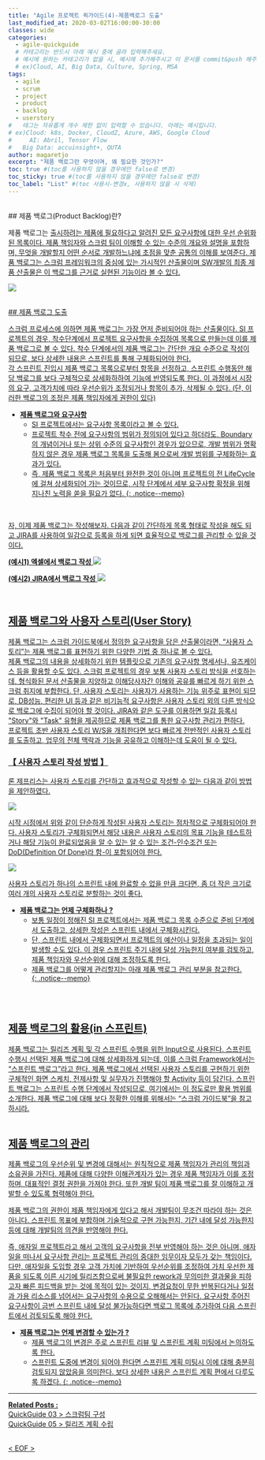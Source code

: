 ```yaml
---
title: "Agile 프로젝트 퀵가이드(4)-제품백로그 도출"
last_modified_at: 2020-03-02T16:00:00-30:00
classes: wide
categories:
  - agile-quickguide
  # 카테고리는 반드시 아래 예시 중에 골라 입력해주세요.
  # 예시에 원하는 카테고리가 없을 시, 예시에 추가해주시고 이 문서를 commit&push 해주세요.
  # ex)Cloud, AI, Big Data, Culture, Spring, MSA
tags:
  - agile
  - scrum
  - project
  - product
  - backlog
  - userstory
#	태그는 자유롭게 개수 제한 없이 입력할 수 있습니다. 아래는 예시입니다.
# ex)Cloud: k8s, Docker, CloudZ, Azure, AWS, Google Cloud
#	  AI: Abril, Tensor Flow
#   Big Data: accuinsight+, QUTA
author: magaretjo
excerpt: "제품 백로그란 무엇이며, 왜 필요한 것인가?"
toc: true #(toc를 사용하지 않을 경우에만 false로 변경)
toc_sticky: true #(toc를 사용하지 않을 경우에만 false로 변경)
toc_label: "List" #(toc 사용시-변경x, 사용하지 않을 시 삭제)
---
```

<br>
## <span class="mg_title_1">제품 백로그(Product Backlog)란?

  
제품 백로그는 <u>출시하려는 제품에 필요하다고 알려진 모든 요구사항에 대한 우선 순위화된 목록</b>이다. 제품 책임자와 스크럼 팀이 이해할 수 있는 수준의 개요와 설명을 포함하며, 무엇을 개발할지 어떤 순서로 개발하느냐에 초점을 맞춘 공통의 이해를 보여준다.
제품 백로그는 스크럼 프레임워크의 중심에 있는 가시적인 산출물이며 SW개발의 최종 제품 산출물은 이 백로그를 근거로 실현된 기능이라 볼 수 있다. 

![](/assets/images/agile/agile-product-backlog-def.png)

<br>
## <span class="mg_title_1">제품 백로그 도출 

스크럼 프로세스에 의하면 제품 백로그는 가장 먼저 준비되어야 하는 산출물이다. SI 프로젝트의 경우, 착수단계에서 프로젝트 요구사항을 수집하여 목록으로 만들는데 이를 제품 백로그로 볼 수 있다. 착수 단계에서의 제품 백로그는 간단한 개요 수준으로 작성이 되므로, 보다 상세한 내용은 스프린트를 통해 구체화되어야 한다. \
각 스프린트 진입시 제품 백로그 목록으로부터 항목을 선정하고, 스프린트 수행동안 해당 백로그를 보다 구체적으로 상세화하하여 기능에 반영되도록 한다. 이 과정에서 시장의 요구, 고객가치에 따라 우선순위가 조정되거나 항목이 추가, 삭제될 수 있다. (단, 이러한 백로그의 조정은 제품 책임자에게 권한이 있다) 

- **제품 백로그와 요구사항**
    - SI 프로젝트에서는 요구사항 목록이라고 볼 수 있다. 
    - 프로젝트 착수 전에 요구사항의 범위가 정의되어 있다고 하더라도, Boundary의 개념이거나 또는 상위 수준의 요구사항인 경우가 있으므로, 개발 범위가 명확하지 않은 경우 제품 백로그 목록을 도출해 봄으로써 개발 범위를 구체화하는 효과가 있다. 
    - 즉, 제품 백로그 목록은 처음부터 완전한 것이 아니며 프로젝트의 전 LifeCycle에 걸쳐 상세화되어 가는 것이므로, 시작 단계에서 세부 요구사항 확정을 위해 지나친 노력을 쏟을 필요가 없다.
{: .notice--memo} 
<!--팁 박스 노란색-->
<br>

자, 이제 제품 백로그는 작성해보자. 다음과 같이 간단하게 목록 형태로 작성을 해도 되고 JIRA를 사용하여 일감으로 등록을 하게 되면 효율적으로 백로그를 관리할 수 있을 것이다. 

**(예시1) 엑셀에서 백로그 작성**
![](/assets/images/agile/agile-backlog-register1.png)

**(예시2) JIRA에서 백로그 작성**
![](/assets/images/agile/agile-backlog-regiter2.png)


<br>

## <span class="mg_title_1">제품 백로그와 사용자 스토리(User Story)

제품 백로그는 스크럼 가이드북에서 정의한 요구사항을 담은 산출물이라면, “사용자 스토리”는 제품 백로그를 표현하기 위한 다양한 기법 중 하나로 볼 수 있다.  
제품 백로그의 내용을 상세화하기 위한 템플릿으로 기존의 요구사항 명세서나, 유즈케이스 등을 활용할 수도 있다. 스크럼 프로젝트의 경우 보통 사용자 스토리 방식을 선호하는데, 형식화된 문서 산출물을 지양하고 이해당사자간 이해와 공유를 빠르게 하기 위한 스크럼 취지에 부합한다.
단, 사용자 스토리는 사용자가 사용하는 기능 위주로 표현이 되므로, DB성능, 편리한 UI 등과 같은 비기능적 요구사항은 사용자 스토리 외의 다른 방식으로 백로그에 수집이 되어야 할 것이다. JIRA와 같은 도구를 이용하면 일감 등록시 "Story"와 "Task" 유형을 제공하므로 제품 백로그를 통한 요구사항 관리가 편하다.   
프로젝트 초반 사용자 스토리 W/S을 개최한다면 보다 빠르게 전반적인 사용자 스토리를 도출하고, 업무의 전체 맥락과 기능을 공유하고 이해하는데 도움이 될 수 있다.
<br>

### 【 사용자 스토리 작성 방법 】 
론 제프리스는 사용자 스토리를 간단하고 효과적으로 작성할 수 있는 다음과 같이 방법을 제안하였다.

![](/assets/images/agile/agile-userstory-card1.png)

시작 시점에서 위와 같이 단순하게 작성된 사용자 스토리는 점차적으로 구체화되어야 한다. 사용자 스토리가 구체화되면서 해당 내용은 사용자 스토리의 목표 기능을 테스트하거나 해당 기능이 완료되었음을 알 수 있는 알 수 있는 조건-인수조건 또는 DoD(Definition Of Done)라 함-이 포함되어야 한다.

![](/assets/images/agile/agile-userstory-card2.png)

사용자 스토리가 하나의 스프린트 내에 완료할 수 없을 만큼 크다면, 좀 더 작은 크기로 여러 개의 사용자 스토리로 분할하는 것이 좋다. 


- **제품 백로그는 언제 구체화하나 ?**
    - 보통 일정이 정해진 SI 프로젝트에서는 제품 백로그 목록 수준으로 준비 단계에서 도출하고, 상세한 작성은 스프린트 내에서 구체화시킨다.
    -	단, 스프린트 내에서 구체화되면서 프로젝트의 예산이나 일정을 초과되는 일이 발생할 수도 있다. 이 경우 스프린트 주기 내에 달성 가능한지 여부를 검토하고, 제품 책임자와 우선순위에 대해 조정하도록 한다. 
    -	제품 백로그를 어떻게 관리할지는 아래 제품 백로그 관리 부분을 참고한다.  
{: .notice--memo} 
<!--팁 박스 노란색-->
<br><br>

## <span class="mg_title_1">제품 백로그의 활용(in 스프린트)

제품 백로그는 릴리즈 계획 및 각 스프린트 수행을 위한 Input으로 사용된다. 
스프린트 수행시 선택된 제품 백로그에 대해 상세화하게 되는데, 이를 스크럼 Framework에서는 “스프린트 백로그”라고 한다. 
제품 백로그에서 선택된 사용자 스토리를 구현하기 위한 구체적인 화면 스케치, 전제사항 및 실무자가 진행해야 할 Activity 등이 담긴다. 스프린트 백로그는 스프린트 수행 단계에서 작성되므로, 여기에서는 이 정도로만 활용 범위를 소개한다. 
제품 백로그에 대해 보다 정확한 이해를 위해서는 “스크럼 가이드북”을 참고하시라.
<br><br>

## <span class="mg_title_1">제품 백로그의 관리

제품 백로그의 우선순위 및 변경에 대해서는 원칙적으로 제품 책임자가 관리의 책임과 소유권을 가진다. 
제품에 대해 다양한 이해관계자가 있는 경우 제품 책임자가 이를 조정하며, 대표적인 결정 권한을 가져야 한다. 또한 개발 팀이 제품 백로그를 잘 이해하고 개발할 수 있도록 협력해야 한다. 

제품 백로그의 권한이 제품 책임자에게 있다고 해서 개발팀이 무조건 따라야 하는 것은 아니다. 스프린트 목표에 부합하며 기술적으로 구현 가능한지, 기간 내에 달성 가능한지 등에 대해 개발팀의 의견을 반영해야 한다.  

즉, 애자일 프로젝트라고 해서 고객의 요구사항을 전부 반영해야 하는 것은 아니며, 애자일을 떠나서 요구사항 관리는 프로젝트 관리의 중대한 임무이자 모두가 갖는 책임이다. 다만, 애자일을 도입할 경우 고객 가치에 기반하여 우선순위를 조정하여 가치 우선한 제품을 되도록 이른 시기에 릴리즈함으로써 불필요한 rework과 무의미한 결과물을 피하고자 빠른 피드백을 받는 것에 목적이 있는 것이지, 변경요청이 무한 반복된다거나 일정과 가용 리소스를 넘어서는 요구사항의 수용으로 오해해서는 안된다.
요구사항 주어진 요구사항이 금번 스프린트 내에 달성 불가능하다면 백로그 목록에 추가하여 다음 스프린트에서 검토되도록 해야 한다.


- **제품 백로그는 언제 변경할 수 있는가 ?**
   - 제품 백로그의 변경은 주로 스프린트 리뷰 및 스프린트 계획 미팅에서 논의하도록 한다.
   - 스프린트 도중에 변경이 되어야 한다면 스프린트 계획 미팅시 이에 대해 충분히 검토되지 않았음을 의미한다. 보다 상세한 내용은 스프린트 계획 편에서 다루도록 하겠다. 
{: .notice--memo} 


***

<div class="mg_subject_1"><b>Related Posts : </b></div> 
<div class="mg_content_1">
<a href="/agile-quickguide/Agile-QuickGuide03-스크럼팀구성/">QuickGuide 03</a> > 스크럼팀 구성 <br>
<a href="/agile-quickguide/Agile-QuickGuide05-릴리즈계획/">QuickGuide 05</a> > 릴리즈 계획 수립 
</div>
<br>

< EOF >